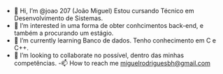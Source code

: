 - 👋 Hi, I’m @joao 207 (João Miguel) Estou cursando Técnico em Desenvolvimento de Sistemas.
- 👀 I’m interested in  uma forma de  obter conhcimentos back-end, e também a procurando um estágio.
- 🌱 I’m currently learning  Banco de dados. Tenho conhecimento em C e C++.
- 💞️ I’m looking to collaborate no possível, dentro das minhas competências.
-📫 How to reach me  miguelrodriguesbh@gmail.com
